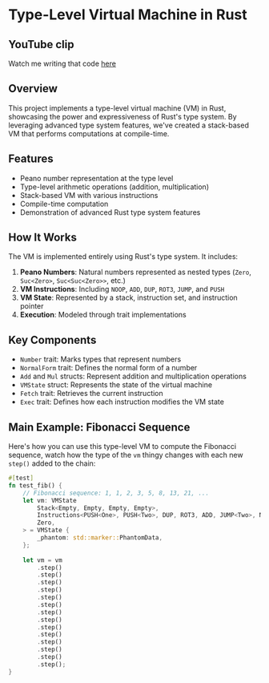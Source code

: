 # Type-Level Virtual Machine in Rust
## YouTube clip
Watch me writing that code [here](https://youtu.be/gQMVG_5zG1M?si=YzPXHiigErUYHheF)

## Overview

This project implements a type-level virtual machine (VM) in Rust, showcasing the power and expressiveness of Rust's type system. By leveraging advanced type system features, we've created a stack-based VM that performs computations at compile-time.

## Features

- Peano number representation at the type level
- Type-level arithmetic operations (addition, multiplication)
- Stack-based VM with various instructions
- Compile-time computation
- Demonstration of advanced Rust type system features

## How It Works

The VM is implemented entirely using Rust's type system. It includes:

1. **Peano Numbers**: Natural numbers represented as nested types (`Zero`, `Suc<Zero>`, `Suc<Suc<Zero>>`, etc.)
2. **VM Instructions**: Including `NOOP`, `ADD`, `DUP`, `ROT3`, `JUMP`, and `PUSH`
3. **VM State**: Represented by a stack, instruction set, and instruction pointer
4. **Execution**: Modeled through trait implementations

## Key Components

- `Number` trait: Marks types that represent numbers
- `NormalForm` trait: Defines the normal form of a number
- `Add` and `Mul` structs: Represent addition and multiplication operations
- `VMState` struct: Represents the state of the virtual machine
- `Fetch` trait: Retrieves the current instruction
- `Exec` trait: Defines how each instruction modifies the VM state

## Main Example: Fibonacci Sequence

Here's how you can use this type-level VM to compute the Fibonacci sequence, watch how the type of the `vm` thingy changes with each new `step()` added to the chain: 

```rust
#[test]
fn test_fib() {
    // Fibonacci sequence: 1, 1, 2, 3, 5, 8, 13, 21, ...
    let vm: VMState
        Stack<Empty, Empty, Empty, Empty>,
        Instructions<PUSH<One>, PUSH<Two>, DUP, ROT3, ADD, JUMP<Two>, NOOP, NOOP>,
        Zero,
    > = VMState {
        _phantom: std::marker::PhantomData,
    };
    
    let vm = vm
        .step()
        .step()
        .step()
        .step()
        .step()
        .step()
        .step()
        .step()
        .step()
        .step()
        .step()
        .step()
        .step()
        .step();
}
```
